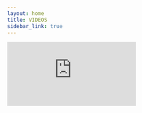 ```yaml
---
layout: home
title: VIDEOS
sidebar_link: true
---
```


<section class="gallery">
	<div class="embed-responsive embed-responsive-16by9">
		<iframe class="embed-responsive-item" src="https://player.vimeo.com/video/193272107?color=ffffff&title=0&byline=0&portrait=0" frameborder="0" webkitallowfullscreen mozallowfullscreen allowfullscreen></iframe>
	</div>
</section>
